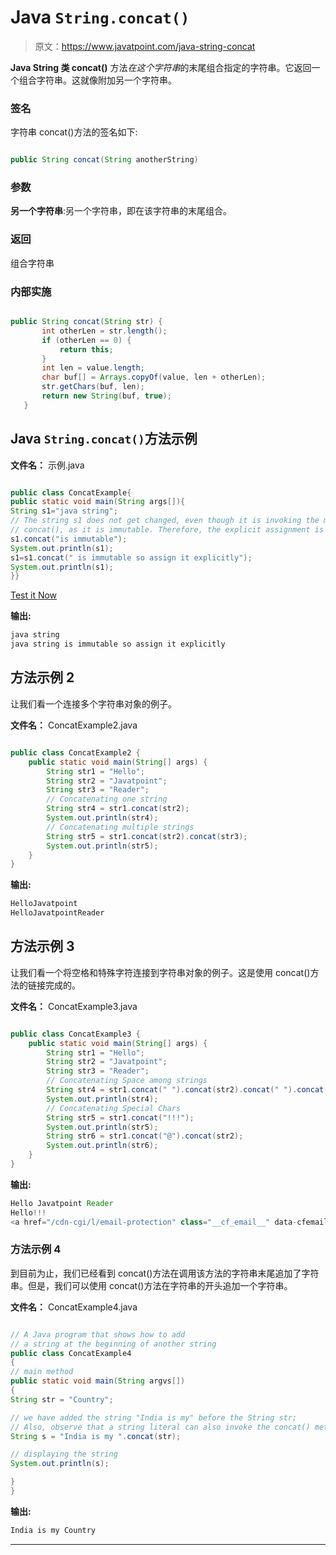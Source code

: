 # Java `String.concat()`

> 原文：<https://www.javatpoint.com/java-string-concat>

**Java String 类 concat()** 方法*在这个字符串*的末尾组合指定的字符串。它返回一个组合字符串。这就像附加另一个字符串。

### 签名

字符串 concat()方法的签名如下:

```java

public String concat(String anotherString)  

```

### 参数

**另一个字符串**:另一个字符串，即在该字符串的末尾组合。

### 返回

组合字符串

### 内部实施

```java

public String concat(String str) {  
       int otherLen = str.length();  
       if (otherLen == 0) {  
           return this;  
       }  
       int len = value.length;  
       char buf[] = Arrays.copyOf(value, len + otherLen);  
       str.getChars(buf, len);  
       return new String(buf, true);  
   }  

```

## Java `String.concat()`方法示例

**文件名：** 示例.java

```java

public class ConcatExample{  
public static void main(String args[]){  
String s1="java string";  
// The string s1 does not get changed, even though it is invoking the method    
// concat(), as it is immutable. Therefore, the explicit assignment is required here.
s1.concat("is immutable");  
System.out.println(s1);  
s1=s1.concat(" is immutable so assign it explicitly");  
System.out.println(s1);  
}}  

```

[Test it Now](https://www.javatpoint.com/opr/test.jsp?filename=ConcatExample)

**输出:**

```java
java string
java string is immutable so assign it explicitly

```

## 方法示例 2

让我们看一个连接多个字符串对象的例子。

**文件名：** ConcatExample2.java

```java

public class ConcatExample2 {
	public static void main(String[] args) {	
		String str1 = "Hello";
		String str2 = "Javatpoint";
		String str3 = "Reader";
		// Concatenating one string 
		String str4 = str1.concat(str2);		
		System.out.println(str4);
		// Concatenating multiple strings
		String str5 = str1.concat(str2).concat(str3);
		System.out.println(str5);
	}
}

```

**输出:**

```java
HelloJavatpoint
HelloJavatpointReader

```

## 方法示例 3

让我们看一个将空格和特殊字符连接到字符串对象的例子。这是使用 concat()方法的链接完成的。

**文件名：** ConcatExample3.java

```java

public class ConcatExample3 {
	public static void main(String[] args) {
		String str1 = "Hello";
		String str2 = "Javatpoint";
		String str3 = "Reader";
		// Concatenating Space among strings
		String str4 = str1.concat(" ").concat(str2).concat(" ").concat(str3);
		System.out.println(str4);		
		// Concatenating Special Chars		
		String str5 = str1.concat("!!!");
		System.out.println(str5);		
		String str6 = str1.concat("@").concat(str2);
		System.out.println(str6);
	}
}

```

**输出:**

```java
Hello Javatpoint Reader
Hello!!!
<a href="/cdn-cgi/l/email-protection" class="__cf_email__" data-cfemail="afe7cac3c3c0efe5ced9cedbdfc0c6c1db">[emailprotected]</a>

```

### 方法示例 4

到目前为止，我们已经看到 concat()方法在调用该方法的字符串末尾追加了字符串。但是，我们可以使用 concat()方法在字符串的开头追加一个字符串。

**文件名：** ConcatExample4.java

```java

// A Java program that shows how to add 
// a string at the beginning of another string
public class ConcatExample4
{
// main method
public static void main(String argvs[])
{
String str = "Country";

// we have added the string "India is my" before the String str;
// Also, observe that a string literal can also invoke the concat() method
String s = "India is my ".concat(str);

// displaying the string
System.out.println(s);

}
}

```

**输出:**

```java
India is my Country

```

* * *